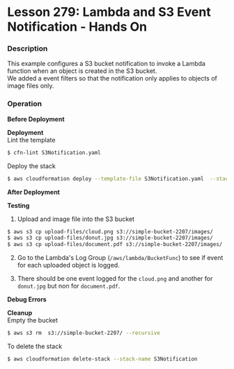 # Lesson 279: Lambda and S3 Event Notification - Hands On

### Description

This example configures a S3 bucket notification to invoke a Lambda function when an object is created in the S3 bucket.  
We added a event filters so that the notification only applies to objects of image files only.

### Operation

**Before Deployment**

**Deployment**  
Lint the template

```bash
$ cfn-lint S3Notification.yaml
```

Deploy the stack

```bash
$ aws cloudformation deploy --template-file S3Notification.yaml  --stack-name S3Notification --capabilities CAPABILITY_IAM --disable-rollback
```

**After Deployment**

**Testing**

1. Upload and image file into the S3 bucket

```bash
$ aws s3 cp upload-files/cloud.png s3://simple-bucket-2207/images/
$ aws s3 cp upload-files/donut.jpg s3://simple-bucket-2207/images/
$ aws s3 cp upload-files/document.pdf s3://simple-bucket-2207/images/
```

2. Go to the Lambda's Log Group (`/aws/lambda/BucketFunc`) to see if event for each uploaded object is logged.

3. There should be one event logged for the `cloud.png` and another for `donut.jpg` but non for `document.pdf`.

**Debug Errors**

**Cleanup**  
Empty the bucket

```bash
$ aws s3 rm  s3://simple-bucket-2207/ --recursive
```

To delete the stack

```bash
$ aws cloudformation delete-stack --stack-name S3Notification
```
